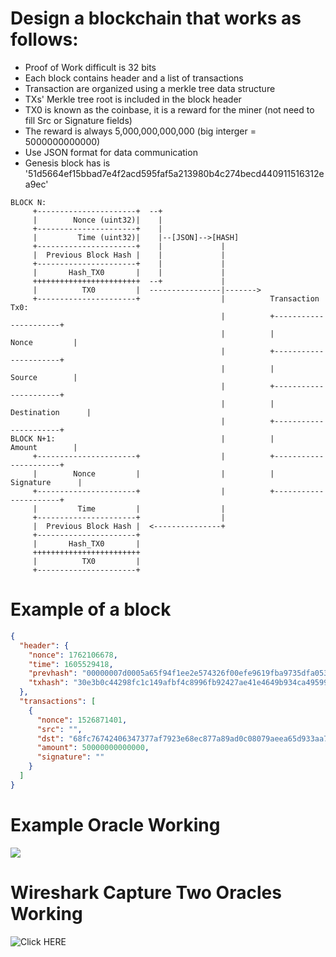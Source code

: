 # Design a blockchain that works as follows:
- Proof of Work difficult is 32 bits
- Each block contains header and a list of transactions
- Transaction are organized using a merkle tree data structure
- TXs' Merkle tree root is included in the block header
- TX0 is known as the coinbase, it is a reward for the miner (not need to fill Src or Signature fields)
- The reward is always 5,000,000,000,000 (big interger = 5000000000000)
- Use JSON format for data communication
- Genesis block has is '51d5664ef15bbad7e4f2acd595faf5a213980b4c274becd440911516312ea9ec'

```
BLOCK N:
     +----------------------+  --+
     |        Nonce (uint32)|    |
     +----------------------+    |
     |         Time (uint32)|    |--[JSON]-->[HASH]
     +----------------------+    |             |
     |  Previous Block Hash |    |             |
     +----------------------+    |             |
     |       Hash_TX0       |    |             |
     ++++++++++++++++++++++++  --+             |
     |          TX0         |  ----------------|------->
     +----------------------+                  |          Transaction Tx0:
                                               |          +----------------------+
                                               |          |        Nonce         |
                                               |          +----------------------+
                                               |          |        Source        |
                                               |          +----------------------+
                                               |          |     Destination      |
                                               |          +----------------------+
BLOCK N+1:                                     |          |        Amount        |
     +----------------------+                  |          +----------------------+
     |        Nonce         |                  |          |       Signature      |
     +----------------------+                  |          +----------------------+
     |         Time         |                  |
     +----------------------+                  |
     |  Previous Block Hash |  <---------------+
     +----------------------+
     |       Hash_TX0       |  
     ++++++++++++++++++++++++  
     |          TX0         |  
     +----------------------+  

```

# Example of a block
```json
{
  "header": {
    "nonce": 1762106678,
    "time": 1605529418,
    "prevhash": "00000007d0005a65f94f1ee2e574326f00efe9619fba9735dfa053defe72f583",
    "txhash": "30e3b0c44298fc1c149afbf4c8996fb92427ae41e4649b934ca495991b7852b855"
  },
  "transactions": [
    {
      "nonce": 1526871401,
      "src": "",
      "dst": "68fc76742406347377af7923e68ec877a89ad0c08079aeea65d933aa73309d48bccfdad8c100ff540c905cef8ec45ea3b940f4f4171def91d9ab218e6773c519",
      "amount": 50000000000000,
      "signature": ""
    }
  ]
}
```

# Example Oracle Working
![](oracle/screenshot.png)

# Wireshark Capture Two Oracles Working
![Click HERE](oracle/capture.pcapng)

